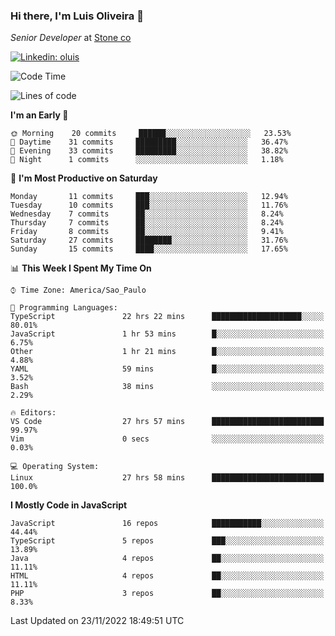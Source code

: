 ### Hi there, I'm Luis Oliveira 👋
*Senior Developer* at [Stone co](https://www.stone.com.br)  

[![Linkedin: oluis](https://img.shields.io/badge/-ooluis-blue?style=flat-square&logo=Linkedin&logoColor=white&link=https://www.linkedin.com/in/ooluis)](https://www.linkedin.com/in/ooluis/)

<!--START_SECTION:waka-->
![Code Time](http://img.shields.io/badge/Code%20Time-2%2C603%20hrs%2017%20mins-blue)

![Lines of code](https://img.shields.io/badge/From%20Hello%20World%20I%27ve%20Written-240%20Thousand%20lines%20of%20code-blue)

**I'm an Early 🐤** 

```text
🌞 Morning    20 commits     ██████░░░░░░░░░░░░░░░░░░░   23.53% 
🌆 Daytime    31 commits     █████████░░░░░░░░░░░░░░░░   36.47% 
🌃 Evening    33 commits     █████████░░░░░░░░░░░░░░░░   38.82% 
🌙 Night      1 commits      ░░░░░░░░░░░░░░░░░░░░░░░░░   1.18%

```
📅 **I'm Most Productive on Saturday** 

```text
Monday       11 commits     ███░░░░░░░░░░░░░░░░░░░░░░   12.94% 
Tuesday      10 commits     ███░░░░░░░░░░░░░░░░░░░░░░   11.76% 
Wednesday    7 commits      ██░░░░░░░░░░░░░░░░░░░░░░░   8.24% 
Thursday     7 commits      ██░░░░░░░░░░░░░░░░░░░░░░░   8.24% 
Friday       8 commits      ██░░░░░░░░░░░░░░░░░░░░░░░   9.41% 
Saturday     27 commits     ████████░░░░░░░░░░░░░░░░░   31.76% 
Sunday       15 commits     ████░░░░░░░░░░░░░░░░░░░░░   17.65%

```


📊 **This Week I Spent My Time On** 

```text
⌚︎ Time Zone: America/Sao_Paulo

💬 Programming Languages: 
TypeScript               22 hrs 22 mins      ████████████████████░░░░░   80.01% 
JavaScript               1 hr 53 mins        █░░░░░░░░░░░░░░░░░░░░░░░░   6.75% 
Other                    1 hr 21 mins        █░░░░░░░░░░░░░░░░░░░░░░░░   4.88% 
YAML                     59 mins             █░░░░░░░░░░░░░░░░░░░░░░░░   3.52% 
Bash                     38 mins             ░░░░░░░░░░░░░░░░░░░░░░░░░   2.29%

🔥 Editors: 
VS Code                  27 hrs 57 mins      █████████████████████████   99.97% 
Vim                      0 secs              ░░░░░░░░░░░░░░░░░░░░░░░░░   0.03%

💻 Operating System: 
Linux                    27 hrs 58 mins      █████████████████████████   100.0%

```

**I Mostly Code in JavaScript** 

```text
JavaScript               16 repos            ███████████░░░░░░░░░░░░░░   44.44% 
TypeScript               5 repos             ███░░░░░░░░░░░░░░░░░░░░░░   13.89% 
Java                     4 repos             ██░░░░░░░░░░░░░░░░░░░░░░░   11.11% 
HTML                     4 repos             ██░░░░░░░░░░░░░░░░░░░░░░░   11.11% 
PHP                      3 repos             ██░░░░░░░░░░░░░░░░░░░░░░░   8.33%

```



 Last Updated on 23/11/2022 18:49:51 UTC
<!--END_SECTION:waka-->
